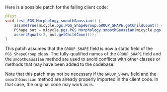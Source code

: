 Here is a possible patch for the failing client code:

```java
@Test
void test_PGS_Morphology_smoothGaussian() {
    assumeTrue(micycle.pgs.PGS_ShapeGroup.GROUP_SHAPE.getChildCount() == 2);
    PShape out = micycle.pgs.PGS_Morphology.smoothGaussian(micycle.pgs.PGS_ShapeGroup.GROUP_SHAPE, 10);
    assertEquals(2, out.getChildCount());
}
```

This patch assumes that the `GROUP_SHAPE` field is now a static field of the `PGS_ShapeGroup` class. The fully-qualified names of the `GROUP_SHAPE` field and the `smoothGaussian` method are used to avoid conflicts with other classes or methods that may have been added to the codebase.

Note that this patch may not be necessary if the `GROUP_SHAPE` field and the `smoothGaussian` method are already properly imported in the client code. In that case, the original code may work as is.